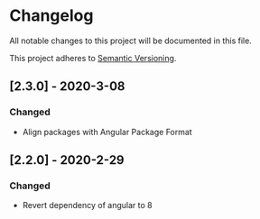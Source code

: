 # Changelog
All notable changes to this project will be documented in this file.

This project adheres to [Semantic Versioning](https://semver.org/spec/v2.0.0.html).

## [2.3.0] - 2020-3-08
### Changed
- Align packages with Angular Package Format 

## [2.2.0] - 2020-2-29
### Changed
- Revert dependency of angular to 8
